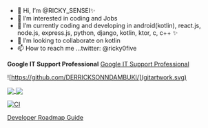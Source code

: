 - 👋 Hi, I’m @RICKY_SENSEI✨
- 👀 I’m interested in coding and Jobs
- 🌱 I’m currently coding and developing in android(kotlin), react.js, node.js, express.js, python, django, kotlin, ktor, c, c++ ✨
- 💞️ I’m looking to collaborate on kotlin
- 📫 How to reach me ...twitter: @ricky0five


<strong>Google IT Support Professional</strong>
[Google IT Support Professional](https://www.credly.com/badges/ab617822-582c-46fd-a973-039b9dc29ee5/public_url)

![https://github.com/DERRICKSONNDAMBUKI/](gitartwork.svg)

<a href="https://github.com/DERRICKSONNDAMBUKI">
  <img align="center" 
       src="https://github-readme-stats.vercel.app/api?username=DERRICKSONNDAMBUKI&show_icons=true&theme=gruvbox_light&count_private=true"/>
</a>
<a href="https://github.com/DERRICKSONNDAMBUKI/">
  <img align="center" 
       src="https://github-readme-stats.vercel.app/api/top-langs/?username=DERRICKSONNDAMBUKI&layout=compact&langs_count=15&theme=gruvbox_light" />
</a>


<!---
DERRICKSONNDAMBUKI/DERRICKSONNDAMBUKI is a ✨ special ✨ repository because its `README.md` (this file) appears on your GitHub profile.
You can click the Preview link to take a look at your changes.
--->
[![CI](https://github.com/DERRICKSONNDAMBUKI/sensei_task_app_hosting_repo/actions/workflows/main.yml/badge.svg)](https://github.com/DERRICKSONNDAMBUKI/)

[Developer Roadmap Guide](https://roadmap.sh/)
